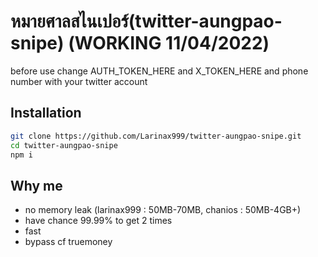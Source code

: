 # หมายศาลสไนเปอร์(twitter-aungpao-snipe) (WORKING 11/04/2022)

before use change AUTH_TOKEN_HERE and X_TOKEN_HERE and phone number with your twitter account

## Installation
```sh
git clone https://github.com/Larinax999/twitter-aungpao-snipe.git
cd twitter-aungpao-snipe
npm i
```

## Why me

- no memory leak (larinax999 : 50MB-70MB, chanios : 50MB-4GB+)
- have chance 99.99% to get 2 times
- fast
- bypass cf truemoney
